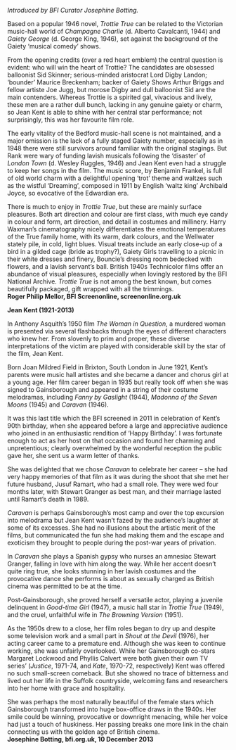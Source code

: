 

_Introduced by BFI Curator Josephine Botting._

Based on a popular 1946 novel, _Trottie True_ can be related to the Victorian music-hall world of _Champagne Charlie_ (d. Alberto Cavalcanti, 1944) and _Gaiety George_ (d. George King, 1946), set against the background of the Gaiety ‘musical comedy’ shows.

From the opening credits (over a red heart emblem) the central question is evident: who will win the heart of Trottie? The candidates are obsessed balloonist Sid Skinner; serious-minded aristocrat Lord Digby Landon; ‘bounder’ Maurice Breckenham; backer of Gaiety Shows Arthur Briggs and fellow artiste Joe Jugg, but morose Digby and dull balloonist Sid are the main contenders. Whereas Trottie is a spirited gal, vivacious and lively, these men are a rather dull bunch, lacking in any genuine gaiety or charm, so Jean Kent is able to shine with her central star performance; not surprisingly, this was her favourite film role.

The early vitality of the Bedford music-hall scene is not maintained, and a major omission is the lack of a fully staged Gaiety number, especially as in 1948 there were still survivors around familiar with the original stagings. But Rank were wary of funding lavish musicals following the ‘disaster’ of _London Town_  (d. Wesley Ruggles, 1946) and Jean Kent even had a struggle to keep her songs in the film. The music score, by Benjamin Frankel, is full of old world charm with a delightful opening ‘trot’ theme and waltzes such as the wistful ‘Dreaming’, composed in 1911 by English ‘waltz king’ Archibald Joyce, so evocative of the Edwardian era.

There is much to enjoy in _Trottie True_, but these are mainly surface pleasures. Both art direction and colour are first class, with much eye candy in colour and form, art direction, and detail in costumes and millinery. Harry Waxman’s cinematography nicely differentiates the emotional temperatures of the True family home, with its warm, dark colours, and the Wellwater stately pile, in cold, light blues. Visual treats include an early close-up of a bird in a gilded cage (bride as trophy?), Gaiety Girls travelling to a picnic in their white dresses and finery, Bouncie’s dressing room bedecked with flowers, and a lavish servant’s ball. British 1940s Technicolor films offer an abundance of visual pleasures, especially when lovingly restored by the BFI National Archive. _Trottie True_ is not among the best known, but comes beautifully packaged, gift wrapped with all the trimmings.  
**Roger Philip Mellor, BFI Screenonline, screenonline.org.uk**

**Jean Kent (1921-2013)**

In Anthony Asquith’s 1950 film _The Woman in Question_, a murdered woman is presented via several flashbacks through the eyes of different characters who knew her. From slovenly to prim and proper, these diverse interpretations of the victim are played with considerable skill by the star of the film, Jean Kent.

Born Joan Mildred Field in Brixton, South London in June 1921, Kent’s parents were music hall artistes and she became a dancer and chorus girl at a young age. Her film career began in 1935 but really took off when she was signed to Gainsborough and appeared in a string of their costume melodramas, including _Fanny by Gaslight_ (1944), _Madonna of the Seven Moons_ (1945)  and _Caravan_ (1946).

It was this last title which the BFI screened in 2011 in celebration of Kent’s 90th birthday, when she appeared before a large and appreciative audience who joined in an enthusiastic rendition of ‘Happy Birthday’. I was fortunate enough to act as her host on that occasion and found her charming and unpretentious; clearly overwhelmed by the wonderful reception the public gave her, she sent us a warm letter of thanks.

She was delighted that we chose _Caravan_ to celebrate her career – she had very happy memories of that film as it was during the shoot that she met her future husband, Jusuf Ramart, who had a small role. They were wed four months later, with Stewart Granger as best man, and their marriage lasted until Ramart’s death in 1989.

_Caravan_ is perhaps Gainsborough’s most camp and over the top excursion into melodrama but Jean Kent wasn’t fazed by the audience’s laughter at some of its excesses. She had no illusions about the artistic merit of the films, but communicated the fun she had making them and the escape and exoticism they brought to people during the post-war years of privation.

In _Caravan_ she plays a Spanish gypsy who nurses an amnesiac Stewart Granger, falling in love with him along the way. While her accent doesn’t quite ring true, she looks stunning in her lavish costumes and the provocative dance she performs is about as sexually charged as British cinema was permitted to be at the time.

Post-Gainsborough, she proved herself a versatile actor, playing a juvenile delinquent in _Good-time Girl_ (1947), a music hall star in _Trottie True_ (1949), and the cruel, unfaithful wife in _The Browning Version_ (1951).

As the 1950s drew to a close, her film roles began to dry up and despite some television work and a small part in _Shout at the Devil_ (1976), her acting career came to a premature end. Although she was keen to continue working, she was unfairly overlooked. While her Gainsborough co-stars Margaret Lockwood and Phyllis Calvert were both given their own TV series’ (_Justice_, 1971-74, and _Kate_, 1970-72, respectively) Kent was offered no such small-screen comeback. But she showed no trace of bitterness and lived out her life in the Suffolk countryside, welcoming fans and researchers into her home with grace and hospitality.

She was perhaps the most naturally beautiful of the female stars which Gainsborough transformed into huge box-office draws in the 1940s. Her smile could be winning, provocative or downright menacing, while her voice had just a touch of huskiness. Her passing breaks one more link in the chain connecting us with the golden age of British cinema.  
**Josephine Botting, bfi.org.uk, 10 December 2013**


<!--stackedit_data:
eyJoaXN0b3J5IjpbLTY1MzQ2NjMyNl19
-->